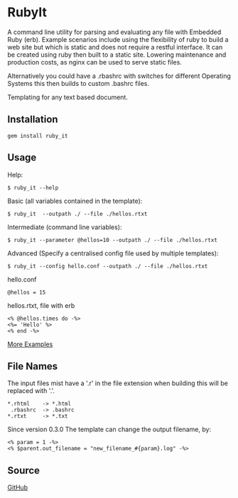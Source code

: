 RubyIt
======

A command line utility for parsing and evaluating any file with Embedded Ruby (erb). Example scenarios include using the flexibility of ruby to build a web site but which is static and does not require a restful interface. It can be created using ruby then built to a static site. Lowering maintenance and production costs, as nginx can be used to serve static files.

Alternatively you could have a .rbashrc with switches for different Operating Systems this then builds to custom .bashrc files. 

Templating for any text based document.

Installation
------------

    gem install ruby_it

Usage
-----

Help:

    $ ruby_it --help

Basic (all variables contained in the template):

    $ ruby_it  --outpath ./ --file ./hellos.rtxt

Intermediate (command line variables):

    $ ruby_it --parameter @hellos=10 --outpath ./ --file ./hellos.rtxt

Advanced (Specify a centralised config file used by multiple templates):

    $ ruby_it --config hello.conf --outpath ./ --file ./hellos.rtxt

hello.conf

    @hellos = 15

hellos.rtxt, file with erb

    <% @hellos.times do -%>
    <%= 'Hello' %>
    <% end -%>
    
[More Examples](tree/master/examples)
   


File Names
--------

The input files mist have a '.r' in the file extension when building this will be replaced with '.'. 

    *.rhtml    -> *.html
     .rbashrc  -> .bashrc
    *.rtxt     -> *.txt

Since version 0.3.0 The template can change the output filename, by:

    <% param = 1 -%>
    <% $parent.out_filename = "new_filename_#{param}.log" -%>


Source
------

[GitHub](http://github.com/morganp/RubyIt)
